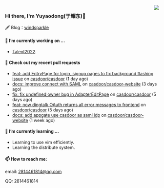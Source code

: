 <img align="right" src="https://github-readme-stats.vercel.app/api?username=leo220yuyaodog&show_icons=true&icon_color=805AD5&text_color=718096&bg_color=ffffff&hide_title=true" />

### Hi there, I'm Yuyaodong(于耀东)👋
🖋 Blog：[windsparkle](https://blog.windsparkle.top)
#### 🔭 I’m currently working on ...
- [Talent2022](https://github.com/casbin/Talent2022).

#### 🔨 Check out my recent pull requests

- [feat: add EntryPage for login, signup pages to fix background flashing issue](https://github.com/casdoor/casdoor/pull/1416) on [casdoor/casdoor](https://github.com/casdoor/casdoor) (1 day ago)
- [docs: improve connect with SAML](https://github.com/casdoor/casdoor-website/pull/424) on [casdoor/casdoor-website](https://github.com/casdoor/casdoor-website) (3 days ago)
- [fix: fix undefined owner bug in AdapterEditPage](https://github.com/casdoor/casdoor/pull/1406) on [casdoor/casdoor](https://github.com/casdoor/casdoor) (5 days ago)
- [feat: now dingtalk OAuth returns all error messages to frontend](https://github.com/casdoor/casdoor/pull/1405) on [casdoor/casdoor](https://github.com/casdoor/casdoor) (5 days ago)
- [docs: add appgate use casdoor as saml idp](https://github.com/casdoor/casdoor-website/pull/418) on [casdoor/casdoor-website](https://github.com/casdoor/casdoor-website) (1 week ago)

#### 🌱 I’m currently learning ...
- Learning to use vim efficiently.
- Learning the distribute system.

#### 📫 How to reach me:
email: 2814461814@qq.com

QQ: 2814461814
